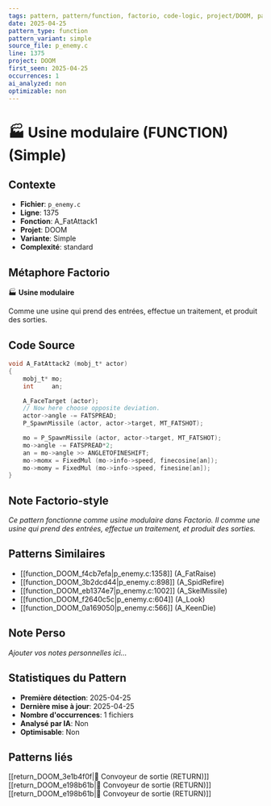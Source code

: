 ```yaml
---
tags: pattern, pattern/function, factorio, code-logic, project/DOOM, pattern/variant/simple
date: 2025-04-25
pattern_type: function
pattern_variant: simple
source_file: p_enemy.c
line: 1375
project: DOOM
first_seen: 2025-04-25
occurrences: 1
ai_analyzed: non
optimizable: non
---
```


# 🏭 Usine modulaire (FUNCTION) (Simple)

## Contexte
- **Fichier**: `p_enemy.c`
- **Ligne**: 1375
- **Fonction**: A_FatAttack1
- **Projet**: DOOM
- **Variante**: Simple
- **Complexité**: standard

## Métaphore Factorio
🏭 **Usine modulaire**

Comme une usine qui prend des entrées, effectue un traitement, et produit des sorties.

## Code Source
```c
void A_FatAttack2 (mobj_t* actor)
{
    mobj_t*	mo;
    int		an;

    A_FaceTarget (actor);
    // Now here choose opposite deviation.
    actor->angle -= FATSPREAD;
    P_SpawnMissile (actor, actor->target, MT_FATSHOT);

    mo = P_SpawnMissile (actor, actor->target, MT_FATSHOT);
    mo->angle -= FATSPREAD*2;
    an = mo->angle >> ANGLETOFINESHIFT;
    mo->momx = FixedMul (mo->info->speed, finecosine[an]);
    mo->momy = FixedMul (mo->info->speed, finesine[an]);
}
```

## Note Factorio-style
*Ce pattern fonctionne comme usine modulaire dans Factorio. Il comme une usine qui prend des entrées, effectue un traitement, et produit des sorties.*

## Patterns Similaires
- [[function_DOOM_f4cb7efa|p_enemy.c:1358]] (A_FatRaise)
- [[function_DOOM_3b2dcd44|p_enemy.c:898]] (A_SpidRefire)
- [[function_DOOM_eb1374e7|p_enemy.c:1002]] (A_SkelMissile)
- [[function_DOOM_f2640c5c|p_enemy.c:604]] (A_Look)
- [[function_DOOM_0a169050|p_enemy.c:566]] (A_KeenDie)

## Note Perso
*Ajouter vos notes personnelles ici...*

## Statistiques du Pattern
- **Première détection**: 2025-04-25
- **Dernière mise à jour**: 2025-04-25
- **Nombre d'occurrences**: 1 fichiers
- **Analysé par IA**: Non
- **Optimisable**: Non

## Patterns liés
[[return_DOOM_3e1b4f0f|🚚 Convoyeur de sortie (RETURN)]]
[[return_DOOM_e198b61b|🚚 Convoyeur de sortie (RETURN)]]
[[return_DOOM_e198b61b|🚚 Convoyeur de sortie (RETURN)]]
